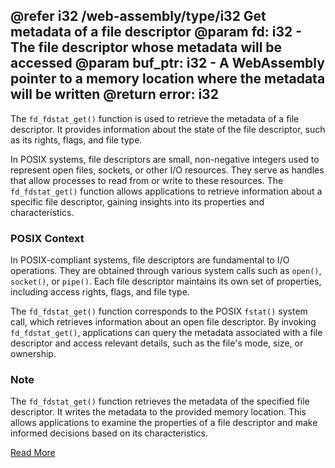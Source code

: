 @refer i32 /web-assembly/type/i32
Get metadata of a file descriptor
@param fd: i32 - The file descriptor whose metadata will be accessed
@param buf_ptr: i32 - A WebAssembly pointer to a memory location where the metadata will be written
@return error: i32
---

The `fd_fdstat_get()` function is used to retrieve the metadata of a file descriptor. It provides information about the state of the file descriptor, such as its rights, flags, and file type.

In POSIX systems, file descriptors are small, non-negative integers used to represent open files, sockets, or other I/O resources. They serve as handles that allow processes to read from or write to these resources. The `fd_fdstat_get()` function allows applications to retrieve information about a specific file descriptor, gaining insights into its properties and characteristics.

### POSIX Context

In POSIX-compliant systems, file descriptors are fundamental to I/O operations. They are obtained through various system calls such as `open()`, `socket()`, or `pipe()`. Each file descriptor maintains its own set of properties, including access rights, flags, and file type.

The `fd_fdstat_get()` function corresponds to the POSIX `fstat()` system call, which retrieves information about an open file descriptor. By invoking `fd_fdstat_get()`, applications can query the metadata associated with a file descriptor and access relevant details, such as the file's mode, size, or ownership.

### Note

The `fd_fdstat_get()` function retrieves the metadata of the specified file descriptor. It writes the metadata to the provided memory location. This allows applications to examine the properties of a file descriptor and make informed decisions based on its characteristics.

[Read More](https://wasix.org/docs/api-reference/wasi/fd_fdstat_get)
